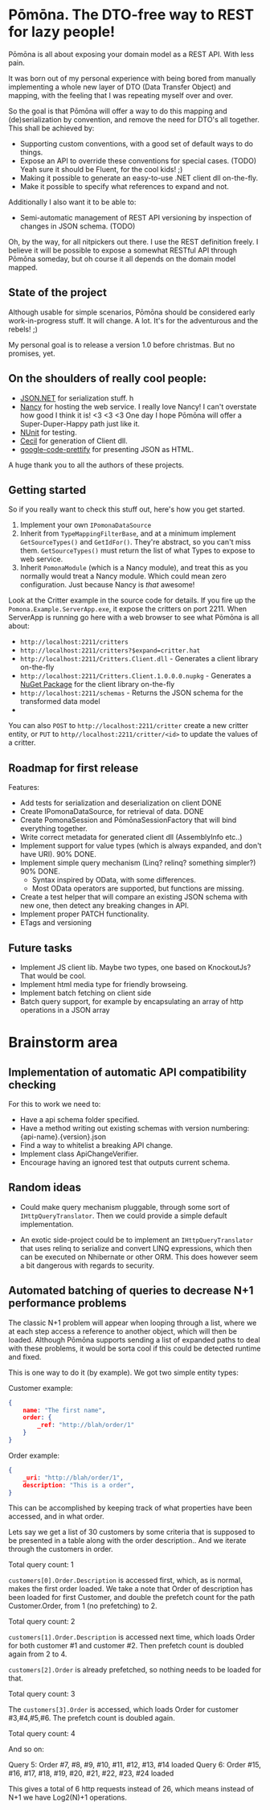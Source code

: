 # Pōmōna. The DTO-free way to REST for lazy people!

Pōmōna is all about exposing your domain model as a REST API. With less pain.

It was born out of my personal experience with being bored from manually implementing
a whole new layer of DTO (Data Transfer Object) and mapping, with the feeling that I
was repeating myself over and over.

So the goal is that Pōmōna will offer a way to do this mapping and (de)serialization
by convention, and remove the need for DTO's all together. This shall be achieved by:

* Supporting custom conventions, with a good set of default ways to do things.
* Expose an API to override these conventions for special cases. (TODO)
  Yeah sure it should be Fluent, for the cool kids! ;)
* Making it possible to generate an easy-to-use .NET client dll on-the-fly.
* Make it possible to specify what references to expand and not.

Additionally I also want it to be able to:

* Semi-automatic management of REST API versioning by inspection of changes in JSON schema. (TODO)

Oh, by the way, for all nitpickers out there. I use the REST definition freely. I believe
it will be possible to expose a somewhat RESTful API through Pōmōna someday, but oh course
it all depends on the domain model mapped.

## State of the project

Although usable for simple scenarios, Pōmōna should be considered early work-in-progress stuff.
It will change. A lot. It's for the adventurous and the rebels! ;)

My personal goal is to release a version 1.0 before christmas. But no promises, yet.

## On the shoulders of really cool people:

* [JSON.NET](ttp://james.newtonking.com/projects/json-net.aspx) for serialization stuff. h
* [Nancy](http://nancyfx.org/) for hosting the web service. 
  I really love Nancy! I can't overstate how good I think it is! <3 <3 <3
  One day I hope Pōmōna will offer a Super-Duper-Happy path just like it.
* [NUnit](http://www.nunit.org/) for testing.
* [Cecil](http://www.mono-project.com/Cecil) for generation of Client dll.
* [google-code-prettify](http://code.google.com/p/google-code-prettify/) for presenting JSON as HTML.

A huge thank you to all the authors of these projects.

## Getting started

So if you really want to check this stuff out, here's how you get started.

1. Implement your own `IPomonaDataSource`
2. Inherit from `TypeMappingFilterBase`, and at a minimum implement `GetSourceTypes()` and `GetIdFor()`.
   They're abstract, so you can't miss them.
   `GetSourceTypes()` must return the list of what Types to expose to web service.
3. Inherit `PomonaModule` (which is a Nancy module), and treat this as you normally would treat a Nancy module.
   Which could mean zero configuration. Just because Nancy is *that* awesome!

Look at the Critter example in the source code for details. If you fire up the `Pomona.Example.ServerApp.exe`, it expose the critters on port 2211.
When ServerApp is running go here with a web browser to see what Pōmōna is all about:

* `http://localhost:2211/critters`
* `http://localhost:2211/critters?$expand=critter.hat`
* `http://localhost:2211/Critters.Client.dll` - Generates a client library on-the-fly
* `http://localhost:2211/Critters.Client.1.0.0.0.nupkg` - Generates a [NuGet Package](http://www.nuget.org/) for the client library on-the-fly
* `http://localhost:2211/schemas` - Returns the JSON schema for the transformed data model
* 
You can also `POST` to `http://localhost:2211/critter` create a new critter entity, or `PUT` to `http//localhost:2211/critter/<id>` to update the values of a critter.

## Roadmap for first release

Features:
* Add tests for serialization and deserialization on client DONE
* Create IPomonaDataSource, for retrieval of data. DONE
* Create PomonaSession and PōmōnaSessionFactory that will bind everything together.
* Write correct metadata for generated client dll (AssemblyInfo etc..)
* Implement support for value types (which is always expanded, and don't have URI). 90% DONE.
* Implement simple query mechanism (Linq? relinq? something simpler?) 90% DONE.
  * Syntax inspired by OData, with some differences.
  * Most OData operators are supported, but functions are missing.
* Create a test helper that will compare an existing JSON schema with new one,
  then detect any breaking changes in API.
* Implement proper PATCH functionality.
* ETags and versioning

## Future tasks

* Implement JS client lib. Maybe two types, one based on KnockoutJs? That would be cool.
* Implement html media type for friendly browseing.
* Implement batch fetching on client side
* Batch query support, for example by encapsulating an array of http operations in a JSON array

# Brainstorm area
## Implementation of automatic API compatibility checking

For this to work we need to:
* Have a api schema folder specified.
* Have a method writing out existing schemas with version numbering: {api-name}.{version}.json
* Find a way to whitelist a breaking API change.
* Implement class ApiChangeVerifier.
* Encourage having an ignored test that outputs current schema.

## Random ideas

* Could make query mechanism pluggable, through some sort of `IHttpQueryTranslator`.
  Then we could provide a simple default implementation.

* An exotic side-project could be to implement an `IHttpQueryTranslator` that uses relinq
  to serialize and convert LINQ expressions, which then can be executed on Nhibernate or other ORM.
  This does however seem a bit dangerous with regards to security.

## Automated batching of queries to decrease N+1 performance problems

The classic N+1 problem will appear when looping through a list, where we at each step
access a reference to another object, which will then be loaded. Although Pōmōna supports
sending a list of expanded paths to deal with these problems, it would be sorta cool if
this could be detected runtime and fixed.

This is one way to do it (by example). We got two simple entity types:

Customer example:
```json
{
    name: "The first name",
    order: {
        _ref: "http://blah/order/1"
    }
}
```

Order example:
```json
{
    _uri: "http://blah/order/1",
    description: "This is a order",
}
```

This can be accomplished by keeping track of what properties have been accessed, and in what order.

Lets say we get a list of 30 customers by some criteria that is supposed to be presented
in a table along with the order description.. And we iterate through the customers in order.

Total query count: 1

`customers[0].Order.Description` is accessed first, which, as is normal, makes the first order loaded.
We take a note that Order of description has been loaded for first Customer, and double the prefetch
count for the path Customer.Order, from 1 (no prefetching) to 2.

Total query count: 2

`customers[1].Order.Description` is accessed next time, which loads Order for both customer #1 and customer #2.
Then prefetch count is doubled again from 2 to 4.

`customers[2].Order` is already prefetched, so nothing needs to be loaded for that.

Total query count: 3

The `customers[3].Order` is accessed, which loads Order for customer #3,#4,#5,#6. The prefetch count is
doubled again.

Total query count: 4

And so on:

Query 5: Order #7, #8, #9, #10, #11, #12, #13, #14 loaded
Query 6: Order #15, #16, #17, #18, #19, #20, #21, #22, #23, #24 loaded

This gives a total of 6 http requests instead of 26, which means instead of N+1 we have Log2(N)+1 operations.
